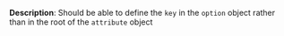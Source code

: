 __Description__: Should be able to define the `key` in the `option` object rather than in the root of the `attribute` object